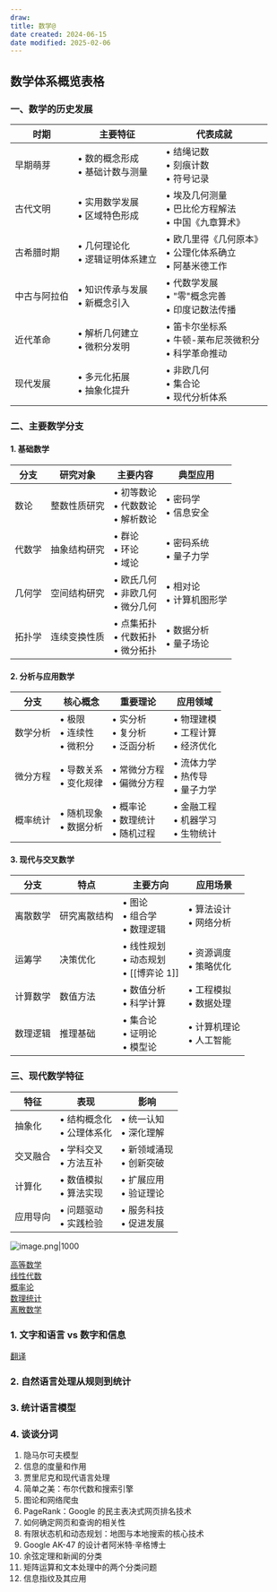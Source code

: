 ```yaml
---
draw:
title: 数学@
date created: 2024-06-15
date modified: 2025-02-06
---
```


## 数学体系概览表格

### 一、数学的历史发展

| 时期 | 主要特征 | 代表成就 |
|------|----------|----------|
| 早期萌芽 | • 数的概念形成<br>• 基础计数与测量 | • 结绳记数<br>• 刻痕计数<br>• 符号记录 |
| 古代文明 | • 实用数学发展<br>• 区域特色形成 | • 埃及几何测量<br>• 巴比伦方程解法<br>• 中国《九章算术》|
| 古希腊时期 | • 几何理论化<br>• 逻辑证明体系建立 | • 欧几里得《几何原本》<br>• 公理化体系确立<br>• 阿基米德工作 |
| 中古与阿拉伯 | • 知识传承与发展<br>• 新概念引入 | • 代数学发展<br>• "零"概念完善<br>• 印度记数法传播 |
| 近代革命 | • 解析几何建立<br>• 微积分发明 | • 笛卡尔坐标系<br>• 牛顿-莱布尼茨微积分<br>• 科学革命推动 |
| 现代发展 | • 多元化拓展<br>• 抽象化提升 | • 非欧几何<br>• 集合论<br>• 现代分析体系 |

### 二、主要数学分支

#### 1. 基础数学

| 分支 | 研究对象 | 主要内容 | 典型应用 |
|------|----------|----------|----------|
| 数论 | 整数性质研究 | • 初等数论<br>• 代数数论<br>• 解析数论 | • 密码学<br>• 信息安全 |
| 代数学 | 抽象结构研究 | • 群论<br>• 环论<br>• 域论 | • 密码系统<br>• 量子力学 |
| 几何学 | 空间结构研究 | • 欧氏几何<br>• 非欧几何<br>• 微分几何 | • 相对论<br>• 计算机图形学 |
| 拓扑学 | 连续变换性质 | • 点集拓扑<br>• 代数拓扑<br>• 微分拓扑 | • 数据分析<br>• 量子场论 |

#### 2. 分析与应用数学

| 分支 | 核心概念 | 重要理论 | 应用领域 |
|------|----------|----------|----------|
| 数学分析 | • 极限<br>• 连续性<br>• 微积分 | • 实分析<br>• 复分析<br>• 泛函分析 | • 物理建模<br>• 工程计算<br>• 经济优化 |
| 微分方程 | • 导数关系<br>• 变化规律 | • 常微分方程<br>• 偏微分方程 | • 流体力学<br>• 热传导<br>• 量子力学 |
| 概率统计 | • 随机现象<br>• 数据分析 | • 概率论<br>• 数理统计<br>• 随机过程 | • 金融工程<br>• 机器学习<br>• 生物统计 |

#### 3. 现代与交叉数学

| 分支   | 特点     | 主要方向                          | 应用场景              |
| ---- | ------ | ----------------------------- | ----------------- |
| 离散数学 | 研究离散结构 | • 图论<br>• 组合学<br>• 数理逻辑       | • 算法设计<br>• 网络分析  |
| 运筹学  | 决策优化   | • 线性规划<br>• 动态规划<br>• [[博弈论 1]] | • 资源调度<br>• 策略优化  |
| 计算数学 | 数值方法   | • 数值分析<br>• 科学计算              | • 工程模拟<br>• 数据处理  |
| 数理逻辑 | 推理基础   | • 集合论<br>• 证明论<br>• 模型论       | • 计算机理论<br>• 人工智能 |

### 三、现代数学特征

| 特征   | 表现                 | 影响                |
| ---- | ------------------ | ----------------- |
| 抽象化  | • 结构概念化<br>• 公理体系化 | • 统一认知<br>• 深化理解  |
| 交叉融合 | • 学科交叉<br>• 方法互补   | • 新领域涌现<br>• 创新突破 |
| 计算化  | • 数值模拟<br>• 算法实现   | • 扩展应用<br>• 验证理论  |
| 应用导向 | • 问题驱动<br>• 实践检验   | • 服务科技<br>• 促进发展  |

![image.png|1000](https://imagehosting4picgo.oss-cn-beijing.aliyuncs.com/imagehosting/fix-dir%2Fpicgo%2Fpicgo-clipboard-images%2F2024%2F10%2F03%2F19-43-12-bd09a9ddcd742565526fcdf4b24c392a-202410031943135-743c6f.png)

[高等数学](高等数学.md)  
[线性代数](线性代数.md)  
[概率论](概率论)  
[数理统计](数理统计.md)  
[离散数学](离散数学.md)

### 1. 文字和语言 vs 数字和信息

[翻译](翻译.md)

### 2. 自然语言处理从规则到统计

### 3. 统计语言模型

### 4. 谈谈分词

1. 隐马尔可夫模型
2. 信息的度量和作用
3. 贾里尼克和现代语言处理
4. 简单之美：布尔代数和搜索引擎
5. 图论和网络爬虫
6. PageRank：Google 的民主表决式网页排名技术
7. 如何确定网页和查询的相关性
8. 有限状态机和动态规划：地图与本地搜索的核心技术
9. Google AK-47 的设计者阿米特·辛格博士
10. 余弦定理和新闻的分类
11. 矩阵运算和文本处理中的两个分类问题
12. 信息指纹及其应用
